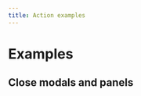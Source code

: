 ```yaml
---
title: Action examples
---
```


# Examples

## Close modals and panels

<PreviewPlayground
  :html="() => import('./stories/close-modal-and-panel/app.twig')"
  :script="() => import('./stories/close-modal-and-panel/app.js?raw')"
  />
